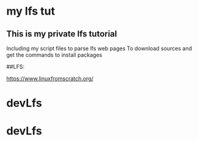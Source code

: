 # my lfs tut

## This is my private lfs tutorial

Including my script files to parse lfs web pages
To download sources and get the commands to install packages


##LFS:

https://www.linuxfromscratch.org/


# devLfs
# devLfs
